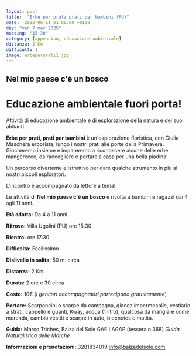 ```yaml
---
layout: post
title:  "Erbe per prati prati per bambini (PU)"
date:  2022-06-11 01:00:00 +0100
day: "ven 7 mar 2025"
meeting: "15:30"
category: [appennino, educazione-ambientale]
distanza: 2 Km
difficult: 1
image: erbeperprati1.jpg
---
```


## Nel mio paese c'è un bosco  

# Educazione ambientale fuori porta! 

Attività di educazione ambientale e di esplorazione della natura e dei suoi abitanti.

**Erbe per prati, prati per bambini** è un'esplorazione floristica, con Giulia Maschera erborista, lungo i nostri prati alle porte della Primavera.
Giocheremo insieme e impareremo a riconoscere alcune delle erbe mangerecce, da raccogliere e portare a casa per una bella piadina!

Un percorso divertente e istruttivo per dare qualche strumento in più ai nostri piccoli esploratori.

L'incontro è accompagnato da letture a tema!

Le attività di **Nel mio paese c'è un bosco** è rivolta a bambini e ragazzi dai 4 agli 11 anni.


**Età adatta:** Da 4 a 11 anni

**Ritrovo:** Villa Ugolini (PU) ore 15:30

**Rientro:** ore 17:30

**Difficoltà:** Facilissimo 

**Dislivello in salita:**  50 m. circa

**Distanza:** 2 Km

**Durata:** 2 ore e 30 circa

**Costo:** 10€ (*I genitori accompagnatori partecipano gratuitamente*)

**Portare:** Scarponcini o scarpe da campagna, giacca impermeabile, vestiario a strati, cappello e guanti, Kway, acqua (1 litro), qualcosa da mangiare come merenda, cambio vestiti e scarpe in auto, blocnotes e matita. 

**Guida:** Marco Triches, Balza del Sole GAE LAGAP (tessera n.368)
*Guida Naturalistica delle Marche*

**Informazioni e prenotazioni:** 3281834019 info@balzadelsole.com
